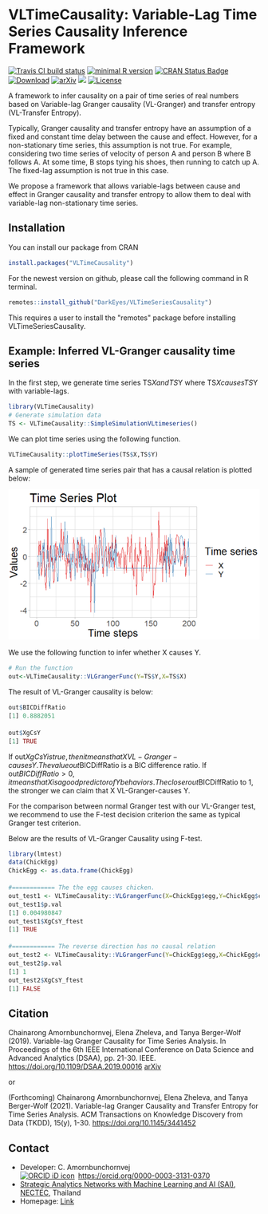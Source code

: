 VLTimeCausality: Variable-Lag Time Series Causality Inference Framework
===========================================================
[![Travis CI build status](https://travis-ci.com/DarkEyes/VLTimeSeriesCausality.svg?branch=master)](https://travis-ci.com/DarkEyes/VLTimeSeriesCausality/)
[![minimal R version](https://img.shields.io/badge/R%3E%3D-3.5.0-6666ff.svg)](https://cran.r-project.org/)
[![CRAN Status Badge](https://www.r-pkg.org/badges/version-last-release/VLTimeCausality)](https://cran.r-project.org/package=VLTimeCausality)
[![Download](https://cranlogs.r-pkg.org/badges/grand-total/VLTimeCausality)](https://cran.r-project.org/package=VLTimeCausality)
[![arXiv](https://img.shields.io/badge/cs.LG-arXiv%3A2002.00208-B31B1B.svg)](https://arxiv.org/abs/2002.00208/)
[![](https://img.shields.io/badge/doi-10.1109%2FDSAA.2019.00016-yellow)](https://doi.org/10.1109/DSAA.2019.00016 )
[![License](https://img.shields.io/badge/License-GPL%203-orange.svg)](https://spdx.org/licenses/GPL-3.0-only.html)

A framework to infer causality on a pair of time series of real numbers based on Variable-lag Granger causality (VL-Granger) and transfer entropy (VL-Transfer Entropy).

Typically, Granger causality and transfer entropy have an assumption of a fixed and constant time delay between the cause and effect. However, for a non-stationary time series, this assumption is not true. For example, considering two time series of velocity of person A and person B where B follows A. At some time, B stops tying his shoes, then running to catch up A. The fixed-lag assumption is not true in this case.

We propose a framework that allows variable-lags between cause and effect in Granger causality and transfer entropy to allow them to deal with variable-lag non-stationary time series. 

Installation
------------

You can install our package from CRAN

```r
install.packages("VLTimeCausality")
```

For the newest version on github, please call the following command in R terminal.


``` r
remotes::install_github("DarkEyes/VLTimeSeriesCausality")
```
This requires a user to install the "remotes" package before installing VLTimeSeriesCausality.

Example: Inferred VL-Granger causality time series
----------------------------------------------------------------------------------
In the first step, we generate time series  TS$X and TS$Y where TS$X causes TS$Y with variable-lags.
``` r
library(VLTimeCausality)
# Generate simulation data
TS <- VLTimeCausality::SimpleSimulationVLtimeseries()
```

We can plot time series using the following function.
```r
VLTimeCausality::plotTimeSeries(TS$X,TS$Y)
```
A sample of generated time series pair that has a causal relation is plotted below:  

<img src="https://github.com/DarkEyes/VLTimeSeriesCausality/blob/master/man/FIG/TSsample.png" width="550">

We use the following function to infer whether X causes Y.
``` r
# Run the function
out<-VLTimeCausality::VLGrangerFunc(Y=TS$Y,X=TS$X)
```
The result of VL-Granger causality is below:

```r
out$BICDiffRatio
[1] 0.8882051

out$XgCsY
[1] TRUE
```

If out$XgCsY is true, then it means that X VL-Granger-causes Y. The value out$BICDiffRatio is a BIC difference ratio. If out$BICDiffRatio>0, it means that X is a good predictor of Y behaviors. The closer out$BICDiffRatio to 1, the stronger we can claim that X VL-Granger-causes Y.

For the comparison between normal Granger test with our VL-Granger test, we recommend to use the F-test decision criterion the same as typical Granger test criterion.

Below are the results of VL-Granger Causality using F-test.

```r
library(lmtest)
data(ChickEgg)
ChickEgg <- as.data.frame(ChickEgg)

#============ The the egg causes chicken. 
out_test1 <- VLTimeCausality::VLGrangerFunc(X=ChickEgg$egg,Y=ChickEgg$chicken)
out_test1$p.val
[1] 0.004980847
out_test1$XgCsY_ftest
[1] TRUE 

#============ The reverse direction has no causal relation
out_test2 <- VLTimeCausality::VLGrangerFunc(Y=ChickEgg$egg,X=ChickEgg$chicken)
out_test2$p.val
[1] 1
out_test2$XgCsY_ftest
[1] FALSE
```


Citation
----------------------------------------------------------------------------------
Chainarong Amornbunchornvej, Elena Zheleva, and Tanya Berger-Wolf (2019). Variable-lag Granger Causality for Time Series Analysis. In Proceedings of the 6th IEEE International Conference on Data Science and Advanced Analytics (DSAA), pp. 21-30. IEEE. https://doi.org/10.1109/DSAA.2019.00016 <a href="https://arxiv.org/abs/1912.10829">arXiv</a>

or

(Forthcoming) Chainarong Amornbunchornvej, Elena Zheleva, and Tanya Berger-Wolf (2021). Variable-lag Granger Causality and Transfer Entropy for Time Series Analysis. ACM Transactions on Knowledge Discovery from Data (TKDD), 15(y), 1-30.  https://doi.org/10.1145/3441452 

Contact
----------------------------------------------------------------------------------
- Developer: C. Amornbunchornvej<div itemscope itemtype="https://schema.org/Person"><a itemprop="sameAs" content="https://orcid.org/0000-0003-3131-0370" href="https://orcid.org/0000-0003-3131-0370" target="orcid.widget" rel="noopener noreferrer" style="vertical-align:top;"><img src="https://orcid.org/sites/default/files/images/orcid_16x16.png" style="width:1em;margin-right:.5em;" alt="ORCID iD icon">https://orcid.org/0000-0003-3131-0370</a></div>
- <a href="https://www.nectec.or.th/en/research/dsaru/dsarg-sai.html">Strategic Analytics Networks with Machine Learning and AI (SAI)</a>, <a href="https://www.nectec.or.th/en/">NECTEC</a>, Thailand
- Homepage: <a href="https://sites.google.com/view/amornbunchornvej/home">Link</a>
